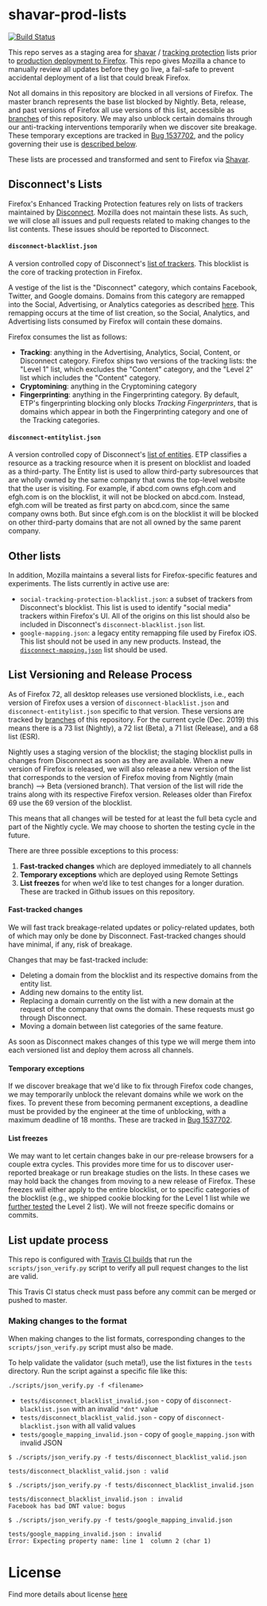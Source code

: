 # shavar-prod-lists

[![Build Status](https://travis-ci.org/mozilla-services/shavar-prod-lists.svg?branch=master)](https://travis-ci.org/mozilla-services/shavar-prod-lists)

This repo serves as a staging area for
[shavar](https://github.com/mozilla-services/shavar) /
[tracking protection](https://wiki.mozilla.org/Security/Tracking_protection)
lists prior to
[production deployment to Firefox](https://mana.mozilla.org/wiki/display/SVCOPS/Shavar+-+aka+Mozilla's+Tracking+Protection).
This repo gives Mozilla a chance to manually review all updates before they go
live, a fail-safe to prevent accidental deployment of a list that could break
Firefox.

Not all domains in this repository are blocked in all versions of Firefox.
The master branch represents the base list blocked by Nightly. Beta, release,
and past versions of Firefox all use versions of this list, accessible as
[branches](https://github.com/mozilla-services/shavar-prod-lists/branches) of
this repository. We may also unblock certain domains through our anti-tracking
interventions temporarily when we discover site breakage. These temporary
exceptions are tracked in [Bug 1537702](https://bugzilla.mozilla.org/show_bug.cgi?id=1537702),
and the policy governing their use is [described below](#temporary-exceptions).

These lists are processed and transformed and sent to Firefox via
[Shavar](https://mana.mozilla.org/wiki/display/SVCOPS/Shavar+-+aka+Mozilla's+Tracking+Protection).

## Disconnect's Lists
Firefox's Enhanced Tracking Protection features rely on lists of trackers
maintained by [Disconnect](https://disconnect.me/trackerprotection).
Mozilla does not maintain these lists. As such, we will close all issues and
pull requests related to making changes to the list contents. These issues
should be reported to Disconnect.

#### `disconnect-blacklist.json`
A version controlled copy of Disconnect's
[list of trackers](https://github.com/disconnectme/disconnect-tracking-protection/blob/master/services.json).
This blocklist is the core of tracking protection in Firefox.

A vestige of the list is the "Disconnect" category, which contains Facebook,
Twitter, and Google domains. Domains from this category are remapped into the
Social, Advertising, or Analytics categories as described
[here](https://github.com/mozilla-services/shavar-list-creation/blob/master/disconnect_mapping.json).
This remapping occurs at the time of list creation, so the Social, Analytics,
and Advertising lists consumed by Firefox will contain these domains.

Firefox consumes the list as follows:
* **Tracking**: anything in the Advertising, Analytics, Social, Content, or
    Disconnect category. Firefox ships two versions of the tracking lists: the
    "Level 1" list, which excludes the "Content" category, and the
    "Level 2" list which includes the "Content" category.
* **Cryptomining**: anything in the Cryptomining category
* **Fingerprinting**: anything in the Fingerprinting category. By default,
    ETP's fingerprinting blocking only blocks _Tracking Fingerprinters_, that
    is domains which appear in both the Fingerprinting category and one of the
    Tracking categories.

#### `disconnect-entitylist.json`

A version controlled copy of Disconnect's
[list of entities](https://github.com/disconnectme/disconnect-tracking-protection/blob/master/entities.json).
ETP classifies a resource as a tracking resource when it is present on
blocklist and loaded as a third-party. The Entity list is used to allow
third-party subresources that are wholly owned by the same company that owns
the top-level website that the user is visiting. For example, if abcd.com owns
efgh.com and efgh.com is on the blocklist, it will not be blocked on abcd.com.
Instead, efgh.com will be treated as first party on abcd.com, since the same
company owns both. But since efgh.com is on the blocklist it will be blocked on
other third-party domains that are not all owned by the same parent company.

## Other lists

In addition, Mozilla maintains a several lists for Firefox-specific features
and experiments. The lists currently in active use are:
* `social-tracking-protection-blacklist.json`: a subset of trackers from
    Disconnect's blocklist. This list is used to identify "social media"
    trackers within Firefox's UI. All of the origins on this list should also
    be included in Disconnect's `disconnect-blacklist.json` list.
* `google-mapping.json`: a legacy entity remapping file used by Firefox iOS.
    This list should not be used in any new products. Instead, the
    [`disconnect-mapping.json`](https://github.com/mozilla-services/shavar-list-creation/blob/master/disconnect_mapping.json)
    list should be used.

## List Versioning and Release Process

As of Firefox 72, all desktop releases use versioned blocklists, i.e., each
version of Firefox uses a version of `disconnect-blacklist.json` and
`disconnect-entitylist.json` specific to that version. These versions are
tracked by [branches](https://github.com/mozilla-services/shavar-prod-lists/branches)
of this repository. For the current cycle (Dec. 2019) this means there is a
73 list (Nightly), a 72 list (Beta), a 71 list (Release), and a 68 list (ESR).

Nightly uses a staging version of the blocklist; the staging blocklist pulls in
changes from Disconnect as soon as they are available. When a new version of
Firefox is released, we will also release a new version of the list that
corresponds to the version of Firefox moving from Nightly (main branch) --> Beta
(versioned branch). That version of the list will ride the trains along with its
respective Firefox version. Releases older than Firefox 69 use the 69 version of
the blocklist.

This means that all changes will be tested for at least the full beta cycle and
part of the Nightly cycle. We may choose to shorten the testing cycle in the
future.

There are three possible exceptions to this process:
1. **Fast-tracked changes** which are deployed immediately to all channels
2. **Temporary exceptions** which are deployed using Remote Settings
3. **List freezes** for when we’d like to test changes for a longer duration.
   These are tracked in Github issues on this repository.

#### Fast-tracked changes

We will fast track breakage-related updates or policy-related updates, both
of which may only be done by Disconnect. Fast-tracked changes should have
minimal, if any, risk of breakage.

Changes that may be fast-tracked include:
* Deleting a domain from the blocklist and its respective domains from the entity list.
* Adding new domains to the entity list.
* Replacing a domain currently on the list with a new domain at the request of
  the company that owns the domain. These requests must go through Disconnect.
* Moving a domain between list categories of the same feature.

As soon as Disconnect makes changes of this type we will merge
them into each versioned list and deploy them across all channels.

#### Temporary exceptions

If we discover breakage that we'd like to fix through Firefox code changes, we
may temporarily unblock the relevant domains while we work on the fixes. To
prevent these from becoming permanent exceptions, a deadline must be provided by
the engineer at the time of unblocking, with a maximum deadline of 18 months.
These are tracked in [Bug 1537702](https://bugzilla.mozilla.org/show_bug.cgi?id=1537702).

#### List freezes

We may want to let certain changes bake in our pre-release browsers for a
couple extra cycles. This provides more time for us to discover user-reported
breakage or run breakage studies on the lists. In these cases we may hold back
the changes from moving to a new release of Firefox. These freezes will either
apply to the entire blocklist, or to specific categories of the blocklist
(e.g., we shipped cookie blocking for the Level 1 list while we
[further tested](https://bugzilla.mozilla.org/show_bug.cgi?id=1501461)
the Level 2 list). We will not freeze specific domains or commits.

## List update process
This repo is configured with [Travis CI
builds](https://travis-ci.org/mozilla-services/shavar-prod-lists/builds) that
run the `scripts/json_verify.py` script to verify all pull request changes to
the list are valid.

This Travis CI status check must pass before any commit can be merged or pushed
to master.

### Making changes to the format
When making changes to the list formats, corresponding changes to the
`scripts/json_verify.py` script must also be made.

To help validate the validator (such meta!), use the list fixtures in the
`tests` directory. Run the script against a specific file like this:

```
./scripts/json_verify.py -f <filename>
```

* `tests/disconnect_blacklist_invalid.json` - copy of
  `disconnect-blacklist.json` with an invalid `"dnt"` value
* `tests/disconnect_blacklist_valid.json` - copy of `disconnect-blacklist.json`
  with all valid values
* `tests/google_mapping_invalid.json` - copy of `google_mapping.json` with
  invalid JSON


```
$ ./scripts/json_verify.py -f tests/disconnect_blacklist_valid.json

tests/disconnect_blacklist_valid.json : valid

$ ./scripts/json_verify.py -f tests/disconnect_blacklist_invalid.json

tests/disconnect_blacklist_invalid.json : invalid
Facebook has bad DNT value: bogus

$ ./scripts/json_verify.py -f tests/google_mapping_invalid.json

tests/google_mapping_invalid.json : invalid
Error: Expecting property name: line 1  column 2 (char 1)
```

# License
Find more details about license [here](LICENSE)
